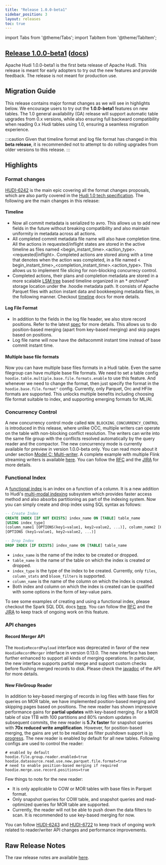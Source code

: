 ```yaml
---
title: "Release 1.0.0-beta1"
sidebar_position: 3
layout: releases
toc: true
---
```

import Tabs from '@theme/Tabs';
import TabItem from '@theme/TabItem';

## [Release 1.0.0-beta1](https://github.com/apache/hudi/releases/tag/release-1.0.0-beta1) ([docs](/docs/next/quick-start-guide))

Apache Hudi 1.0.0-beta1 is the first beta release of Apache Hudi. This release is meant for early adopters to try
out the new features and provide feedback. The release is not meant for production use.

## Migration Guide

This release contains major format changes as we will see in highlights below. We encourage users to try out the 
**1.0.0-beta1** features on new tables. The 1.0 general availability (GA) release will support automatic table upgrades 
from 0.x versions, while also ensuring full backward compatibility when reading 0.x Hudi tables using 1.0, ensuring a
seamless migration experience. 


:::caution
Given that timeline format and log file format has changed in this **beta release**, it is recommended not to attempt to do
rolling upgrades from older versions to this release. 
:::

## Highlights

### Format changes

[HUDI-6242](https://issues.apache.org/jira/browse/HUDI-6242) is the main epic covering all the format changes proposals,
which are also partly covered in the [Hudi 1.0 tech specification](/tech-specs-1point0). The following are the main
changes in this release:

#### Timeline

- Now all commit metadata is serialized to avro. This allows us to add new fields in the future without breaking
  compatibility and also maintain uniformity in metadata across all actions.
- All completed commit metadata file name will also have completion time. All the actions in requested/inflight states
  are stored in the active timeline as files named <begin_instant_time>.<action_type>.<requested|inflight>. Completed
  actions are stored along with a time that denotes when the action was completed, in a file named <
  begin_instant_time>_<completion_instant_time>.<action_type>. This allows us to implement file slicing for non-blocking
  concurrecy control.
- Completed actions, their plans and completion metadata are stored in a more
  scalable [LSM tree](https://en.wikipedia.org/wiki/Log-structured_merge-tree) based timeline organized in an *
  *_archived_** storage location under the .hoodie metadata path. It consists of Apache Parquet files with action
  instant data and bookkeeping metadata files, in the following manner. Checkout [timeline](/docs/next/timeline#lsm-timeline) docs for more details.

#### Log File Format

- In addition to the fields in the log file header, we also store record positions. Refer to the
  latest [spec](/tech-specs-1point0#log-format) for more details. This allows us to do
  position-based merging (apart from key-based merging) and skip pages based on positions.
- Log file name will now have the deltacommit instant time instead of base commit instant time.

#### Multiple base file formats

Now you can have multiple base files formats in a Hudi table. Even the same filegroup can have multiple base file
formats. We need to set a table config `hoodie.table.multiple.base.file.formats.enable` to use this feature. And
whenever we need to change the format, then just specify the format in the `hoodie.base.file.format"` config. Currently,
only Parquet, Orc and HFile formats are supported. This unlocks multiple benefits including choosing file format
suitable to index, and supporting emerging formats for ML/AI. 

### Concurrency Control

A new concurrency control mode called `NON_BLOCKING_CONCURRENCY_CONTROL` is introduced in this release, where unlike
OCC, multiple writers can operate on the table with non-blocking conflict resolution. The writers can write into the
same file group with the conflicts resolved automatically by the query reader and the compactor. The new concurrency
mode is currently available for preview in version 1.0.0-beta only. You can read more about it under
section [Model C: Multi-writer](/docs/next/concurrency_control#non-blocking-concurrency-control-mode-experimental). A complete example with multiple 
Flink streaming writers is available [here](/docs/next/sql_dml#non-blocking-concurrency-control-experimental). You
can follow the [RFC](https://github.com/apache/hudi/blob/master/rfc/rfc-66/rfc-66.md) and
the [JIRA](https://issues.apache.org/jira/browse/HUDI-6640) for more details.

### Functional Index

A [functional index](https://github.com/apache/hudi/blob/00ece7bce0a4a8d0019721a28049723821e01842/rfc/rfc-63/rfc-63.md)
is an index on a function of a column. It is a new addition to Hudi's [multi-modal indexing](https://hudi.apache.org/blog/2022/05/17/Introducing-Multi-Modal-Index-for-the-Lakehouse-in-Apache-Hudi)
subsystem which provides faster access method and also absorbs partitioning as part of the indexing system. Now you can 
simply create and drop index using SQL syntax as follows:

```sql
-- Create Index
CREATE INDEX [IF NOT EXISTS] index_name ON [TABLE] table_name 
[USING index_type] 
(column_name1 [OPTIONS(key1=value1, key2=value2, ...)], column_name2 [OPTIONS(key1=value1, key2=value2, ...)], ...) 
[OPTIONS (key1=value1, key2=value2, ...)]

-- Drop Index
DROP INDEX [IF EXISTS] index_name ON [TABLE] table_name
```

- `index_name` is the name of the index to be created or dropped.
- `table_name` is the name of the table on which the index is created or dropped.
- `index_type` is the type of the index to be created. Currently, only `files`, `column_stats` and `bloom_filters` is supported.
- `column_name` is the name of the column on which the index is created.
- Both index and column on which the index is created can be qualified with some options in the form of key-value pairs.

To see some examples of creating and using a functional index, please checkout the Spark SQL DDL
docs [here](/docs/next/sql_ddl#create-index). You can follow
the [RFC](https://github.com/apache/hudi/blob/master/rfc/rfc-63/rfc-63.md) and
the [JIRA](https://issues.apache.org/jira/browse/HUDI-512) to keep track of ongoing work on this feature.

### API changes

#### Record Merger API

The `HoodieRecordPayload` interface was deprecated in favor of the new `HoodieRecordMerger` interface in version 0.13.0.
The new interface has been further enhanced to support all kinds of merging operations. In particular, the new interface
supports partial merge and support custom checks before flushing merged records to disk. Please check
the [javadoc](https://github.com/apache/hudi/blob/3a1d4fb03b1ab8e3cf27073053a4fab0a56a26d2/hudi-common/src/main/java/org/apache/hudi/common/model/HoodieRecordMerger.java)
of the API for more details.

#### New FileGroup Reader

In addition to key-based merging of records in log files with base files for queries on MOR table, we have implemented
position-based merging and skipping pages based on positions. The new reader has shown impressive performance gains for
**partial updates** with key-based merging. For a MOR table of size 1TB with 100 partitions and 80% random updates in
subsequent commits, the new reader is **5.7x faster** for snapshot queries with **70x reduced write amplification**.
However, for position-based merging, the gains are yet to be realized as filter pushdown support
is [in progress](https://github.com/apache/hudi/pull/10030). The new reader is enabled by default for all new tables.
Following configs are used to control the reader:
```
# enabled by default
hoodie.file.group.reader.enabled=true
hoodie.datasource.read.use.new.parquet.file.format=true
# need to enable position-based merging if required
hoodie.merge.use.record.positions=true
```

Few things to note for the new reader:
- It is only applicable to COW or MOR tables with base files in Parquet format.
- Only snapshot queries for COW table, and snapshot queries and read-optimized queries for MOR table are supported.
- Currently, the reader will not be able to push down the data filters to scan. It is recommended to use key-based
  merging for now.

You can follow [HUDI-6243](https://issues.apache.org/jira/browse/HUDI-6243)
and [HUDI-6722](https://issues.apache.org/jira/browse/HUDI-6722) to keep track of ongoing work related to reader/writer
API changes and performance improvements.

## Raw Release Notes

The raw release notes are available [here](https://issues.apache.org/jira/secure/ReleaseNote.jspa?projectId=12322822&version=12351210).
